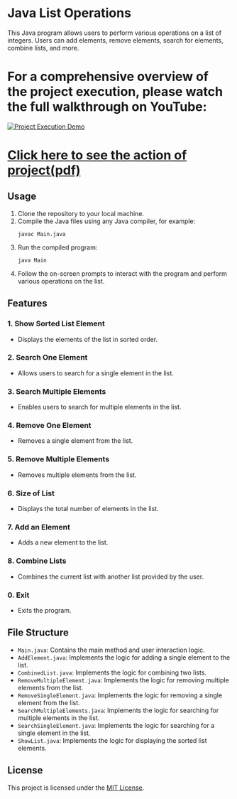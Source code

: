# Java List Operations

This Java program allows users to perform various operations on a list of integers. Users can add elements, remove elements, search for elements, combine lists, and more.

# For a comprehensive overview of the project execution, please watch the full walkthrough on YouTube:

[![Project Execution Demo](https://img.youtube.com/vi/TfYkqbxXiMM/0.jpg)](https://youtu.be/TfYkqbxXiMM?si=z0bI67c-VJb9ETcf)

# [Click here to see the action of project(pdf)](https://github.com/yogeshrathee/Java-List-Operations-Collection-framework/blob/a3e15760d8af1fa9e0547ca6192cd8c3c76ae008/Output/Java-List-Operations-Collection-framework.pdf)


## Usage

1. Clone the repository to your local machine.
2. Compile the Java files using any Java compiler, for example:
    ```
    javac Main.java
    ```
3. Run the compiled program:
    ```
    java Main
    ```
4. Follow the on-screen prompts to interact with the program and perform various operations on the list.

## Features

### 1. Show Sorted List Element
   - Displays the elements of the list in sorted order.

### 2. Search One Element
   - Allows users to search for a single element in the list.

### 3. Search Multiple Elements
   - Enables users to search for multiple elements in the list.

### 4. Remove One Element
   - Removes a single element from the list.

### 5. Remove Multiple Elements
   - Removes multiple elements from the list.

### 6. Size of List
   - Displays the total number of elements in the list.

### 7. Add an Element
   - Adds a new element to the list.

### 8. Combine Lists
   - Combines the current list with another list provided by the user.

### 0. Exit
   - Exits the program.

## File Structure

- `Main.java`: Contains the main method and user interaction logic.
- `AddElement.java`: Implements the logic for adding a single element to the list.
- `CombinedList.java`: Implements the logic for combining two lists.
- `RemoveMultipleElement.java`: Implements the logic for removing multiple elements from the list.
- `RemoveSingleElement.java`: Implements the logic for removing a single element from the list.
- `SearchMultipleElements.java`: Implements the logic for searching for multiple elements in the list.
- `SearchSingleElement.java`: Implements the logic for searching for a single element in the list.
- `ShowList.java`: Implements the logic for displaying the sorted list elements.


## License

This project is licensed under the [MIT License](LICENSE).

